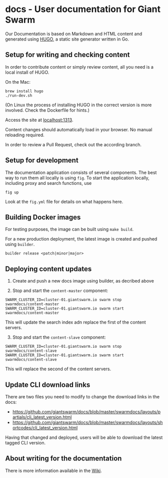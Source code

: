 # docs - User documentation for Giant Swarm

Our Documentation is based on Markdown and HTML content and generated using [HUGO](http://gohugo.io/), a static site generator written in Go.

## Setup for writing and checking content

In order to contribute content or simply review content, all you need is a local install of HUGO.

On the Mac:

```
brew install hugo
./run-dev.sh
```

(On Linux the process of installing HUGO in the correct version is more involved. Check the Dockerfile for hints.)

Access the site at [localhost:1313](http://localhost:1313/).

Content changes should automatically load in your browser. No manual reloading required.

In order to review a Pull Request, check out the according branch.

## Setup for development

The documentation application consists of several components. The best way to run them all locally is using `fig`. To start the application locally, including proxy and search functions, use

```
fig up
```

Look at the `fig.yml` file for details on what happens here.

## Building Docker images

For testing purposes, the image can be built using `make build`.

For a new production deployment, the latest image is created and pushed using `builder`.

```
builder release <patch|minor|major>
```

## Deploying content updates

1. Create and push a new docs image using builder, as decribed above

2. Stop and start the `content-master` component:

```
SWARM_CLUSTER_ID=cluster-01.giantswarm.io swarm stop swarmdocs/content-master
SWARM_CLUSTER_ID=cluster-01.giantswarm.io swarm start swarmdocs/content-master
```

This will update the search index adn replace the first of the content servers.

3. Stop and start the `content-slave` component:

```
SWARM_CLUSTER_ID=cluster-01.giantswarm.io swarm stop swarmdocs/content-slave
SWARM_CLUSTER_ID=cluster-01.giantswarm.io swarm start swarmdocs/content-slave
```

This will replace the second of the content servers.

## Update CLI download links

There are two files you need to modify to change the download links in the docs:

- https://github.com/giantswarm/docs/blob/master/swarmdocs/layouts/partials/cli_latest_version.html
- https://github.com/giantswarm/docs/blob/master/swarmdocs/layouts/shortcodes/cli_latest_version.html

Having that changed and deployed, users will be able to download the latest tagged CLI version.

## About writing for the documentation

There is more information available in the [Wiki](https://git.giantswarm.io/giantswarm/docs/wikis/home).
